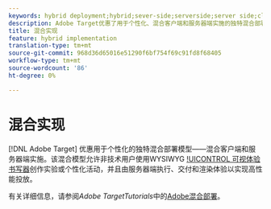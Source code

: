 ```yaml
---
keywords: hybrid deployment;hybrid;sever-side;serverside;server side;client-side;clientside;client side;hybrid implementation
description: Adobe Target优惠了用于个性化、混合客户端和服务器端实施的独特混合部署模型。
title: 混合实现
feature: hybrid implementation
translation-type: tm+mt
source-git-commit: 968d36d65016e51290f6bf754f69c91fd8f68405
workflow-type: tm+mt
source-wordcount: '86'
ht-degree: 0%

---
```



# 混合实现

[!DNL Adobe Target] 优惠用于个性化的独特混合部署模型——混合客户端和服务器端实施。该混合模型允许非技术用户使用WYSIWYG [!UICONTROL 可视体验书写器](VEC)创作实验或个性化活动，并且由服务器端执行、交付和渲染体验以实现高性能投放。

有关详细信息，请参阅&#x200B;*Adobe TargetTutorials*&#x200B;中的[Adobe混合部署](https://experienceleague.adobe.com/docs/target-learn/tutorials/implementation/hybrid-deployment.html)。
